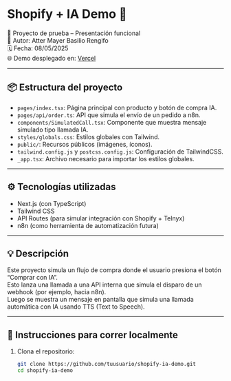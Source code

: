 # Shopify + IA Demo 🚀

📅 Proyecto de prueba – Presentación funcional  
👤 Autor: Atter Mayer Basilio Rengifo  
🗓 Fecha: 08/05/2025  
🌐 Demo desplegado en: [Vercel](https://vercel.com/)  

---

## 📦 Estructura del proyecto

- `pages/index.tsx`: Página principal con producto y botón de compra IA.
- `pages/api/order.ts`: API que simula el envío de un pedido a n8n.
- `components/SimulatedCall.tsx`: Componente que muestra mensaje simulado tipo llamada IA.
- `styles/globals.css`: Estilos globales con Tailwind.
- `public/`: Recursos públicos (imágenes, íconos).
- `tailwind.config.js` y `postcss.config.js`: Configuración de TailwindCSS.
- `_app.tsx`: Archivo necesario para importar los estilos globales.

---

## ⚙️ Tecnologías utilizadas

- Next.js (con TypeScript)
- Tailwind CSS
- API Routes (para simular integración con Shopify + Telnyx)
- n8n (como herramienta de automatización futura)

---

## 💡 Descripción

Este proyecto simula un flujo de compra donde el usuario presiona el botón “Comprar con IA”.  
Esto lanza una llamada a una API interna que simula el disparo de un webhook (por ejemplo, hacia n8n).  
Luego se muestra un mensaje en pantalla que simula una llamada automática con IA usando TTS (Text to Speech).

---

## 📁 Instrucciones para correr localmente

1. Clona el repositorio:
   ```bash
   git clone https://github.com/tuusuario/shopify-ia-demo.git
   cd shopify-ia-demo